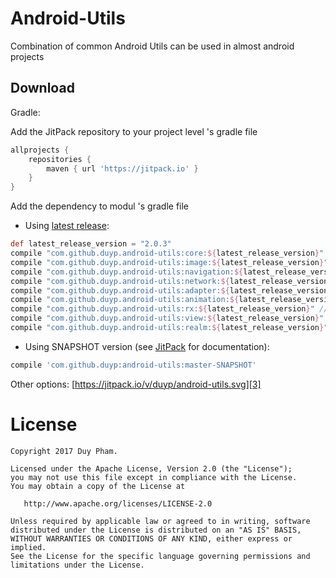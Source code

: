 Android-Utils
========

Combination of common Android Utils can be used in almost android projects

Download
--------

Gradle:

Add the JitPack repository to your project level 's gradle file

```groovy
allprojects {
    repositories {
        maven { url 'https://jitpack.io' }
    }
}
```
  
Add the dependency to modul 's gradle file

* Using [latest release][1]:
```groovy
def latest_release_version = "2.0.3"
compile "com.github.duyp.android-utils:core:${latest_release_version}" // core (basic | common utils)
compile "com.github.duyp.android-utils:image:${latest_release_version}" // Image utils (glide, bitmap...)
compile "com.github.duyp.android-utils:navigation:${latest_release_version}" // Navigation utils
compile "com.github.duyp.android-utils:network:${latest_release_version}" // Network utils (SSL / TLS and x509TrustManager)
compile "com.github.duyp.android-utils:adapter:${latest_release_version}" // RecyclerView Adapters
compile "com.github.duyp.android-utils:animation:${latest_release_version}" // Animation utils (YoYo...)
compile "com.github.duyp.android-utils:rx:${latest_release_version}" // Rx utils (custom functions, task helper...)
compile "com.github.duyp.android-utils:view:${latest_release_version}" // View utils, custom views...
compile "com.github.duyp.android-utils:realm:${latest_release_version}" // Realm utils (realm data access objects, realm Live data mapper, Realm live data adapter
```

* Using SNAPSHOT version (see [JitPack][2] for documentation):
```groovy
compile 'com.github.duyp:android-utils:master-SNAPSHOT'
```

Other options: [https://jitpack.io/v/duyp/android-utils.svg][3]

License
=======

    Copyright 2017 Duy Pham.

    Licensed under the Apache License, Version 2.0 (the "License");
    you may not use this file except in compliance with the License.
    You may obtain a copy of the License at

       http://www.apache.org/licenses/LICENSE-2.0

    Unless required by applicable law or agreed to in writing, software
    distributed under the License is distributed on an "AS IS" BASIS,
    WITHOUT WARRANTIES OR CONDITIONS OF ANY KIND, either express or implied.
    See the License for the specific language governing permissions and
    limitations under the License.

[1]: https://github.com/duyp/android-utils/releases
[2]: https://jitpack.io/docs/#snapshots
[3]: https://jitpack.io/#duyp/android-utils

